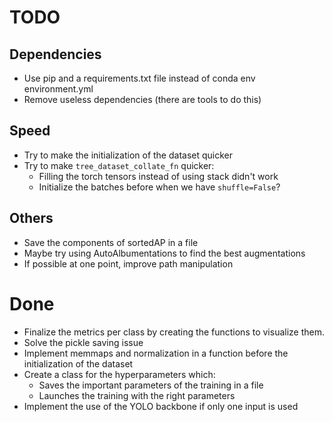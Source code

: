 # TODO

## Dependencies

- Use pip and a requirements.txt file instead of conda env environment.yml
- Remove useless dependencies (there are tools to do this)

## Speed

- Try to make the initialization of the dataset quicker
- Try to make `tree_dataset_collate_fn` quicker:
    - Filling the torch tensors instead of using stack didn't work
    - Initialize the batches before when we have `shuffle=False`?

## Others

- Save the components of sortedAP in a file
- Maybe try using AutoAlbumentations to find the best augmentations
- If possible at one point, improve path manipulation

# Done

- Finalize the metrics per class by creating the functions to visualize them.
- Solve the pickle saving issue
- Implement memmaps and normalization in a function before the initialization of the dataset
- Create a class for the hyperparameters which:
    - Saves the important parameters of the training in a file
    - Launches the training with the right parameters
- Implement the use of the YOLO backbone if only one input is used
